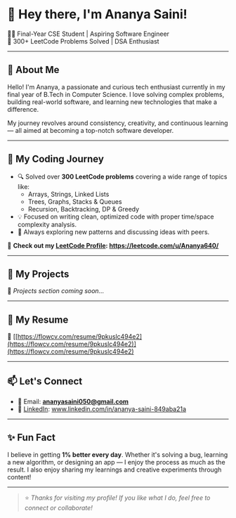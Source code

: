# 🚀 Hey there, I'm Ananya Saini!

👩‍💻 Final-Year CSE Student | Aspiring Software Engineer  
🔢 300+ LeetCode Problems Solved | DSA Enthusiast  

---

## 🌟 About Me

Hello! I'm Ananya, a passionate and curious tech enthusiast currently in my final year of B.Tech in Computer Science. I love solving complex problems, building real-world software, and learning new technologies that make a difference.

My journey revolves around consistency, creativity, and continuous learning — all aimed at becoming a top-notch software developer.

---

## 🚀 My Coding Journey

- 🔍 Solved over **300 LeetCode problems** covering a wide range of topics like:
  - Arrays, Strings, Linked Lists
  - Trees, Graphs, Stacks & Queues
  - Recursion, Backtracking, DP & Greedy
- 💡 Focused on writing clean, optimized code with proper time/space complexity analysis.
- 💬 Always exploring new patterns and discussing ideas with peers.

📌 **Check out my [LeetCode Profile](#): https://leetcode.com/u/Ananya640/**

---

## 💼 My Projects

<!-- Add your project cards or links here later -->

🚧 *Projects section coming soon...*

---

## 📄 My Resume

📎 [[https://flowcv.com/resume/9pkuslc494e2](https://flowcv.com/resume/9pkuslc494e2)](https://flowcv.com/resume/9pkuslc494e2)

---

## 📫 Let's Connect

- 📧 Email: **ananyasaini050@gmail.com**  
- 💼 [LinkedIn](#): www.linkedin.com/in/ananya-saini-849aba21a

---

## ✨ Fun Fact

I believe in getting **1% better every day**. Whether it's solving a bug, learning a new algorithm, or designing an app — I enjoy the process as much as the result. I also enjoy sharing my learnings and creative experiments through content!

---

> ⭐ *Thanks for visiting my profile! If you like what I do, feel free to connect or collaborate!*
